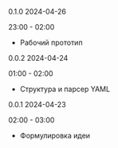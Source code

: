 

0.1.0 2024-04-26

23:00 - 02:00

- Рабочий прототип

0.0.2 2024-04-24

01:00 - 02:00

- Структура и парсер YAML

0.0.1 2024-04-23

02:00 - 03:00

- Формулировка идеи